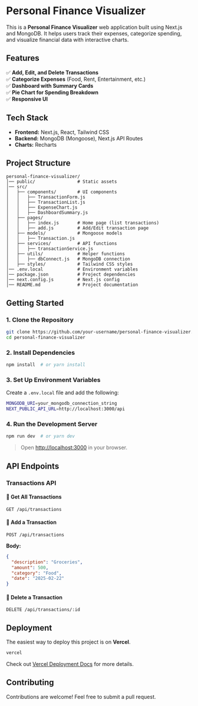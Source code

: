 # Personal Finance Visualizer

This is a **Personal Finance Visualizer** web application built using Next.js and MongoDB. It helps users track their expenses, categorize spending, and visualize financial data with interactive charts.

## Features

✅ **Add, Edit, and Delete Transactions**  
✅ **Categorize Expenses** (Food, Rent, Entertainment, etc.)  
✅ **Dashboard with Summary Cards**  
✅ **Pie Chart for Spending Breakdown**  
✅ **Responsive UI**  

## Tech Stack

- **Frontend:** Next.js, React, Tailwind CSS
- **Backend:** MongoDB (Mongoose), Next.js API Routes
- **Charts:** Recharts

## Project Structure

```
personal-finance-visualizer/
│── public/                # Static assets
│── src/
│   ├── components/        # UI components
│   │   ├── TransactionForm.js
│   │   ├── TransactionList.js
│   │   ├── ExpenseChart.js
│   │   ├── DashboardSummary.js
│   ├── pages/
│   │   ├── index.js       # Home page (list transactions)
│   │   ├── add.js         # Add/Edit transaction page
│   ├── models/            # Mongoose models
│   │   ├── Transaction.js
│   ├── services/          # API functions
│   │   ├── transactionService.js
│   ├── utils/             # Helper functions
│   │   ├── dbConnect.js   # MongoDB connection
│   ├── styles/            # Tailwind CSS styles
│── .env.local             # Environment variables
│── package.json           # Project dependencies
│── next.config.js         # Next.js config
│── README.md              # Project documentation
```

## Getting Started

### 1. Clone the Repository
```bash
git clone https://github.com/your-username/personal-finance-visualizer.git
cd personal-finance-visualizer
```

### 2. Install Dependencies
```bash
npm install  # or yarn install
```

### 3. Set Up Environment Variables
Create a `.env.local` file and add the following:
```bash
MONGODB_URI=your_mongodb_connection_string
NEXT_PUBLIC_API_URL=http://localhost:3000/api
```

### 4. Run the Development Server
```bash
npm run dev  # or yarn dev
```
> Open [http://localhost:3000](http://localhost:3000) in your browser.

## API Endpoints

### **Transactions API**

#### 📌 Get All Transactions
```http
GET /api/transactions
```
#### 📌 Add a Transaction
```http
POST /api/transactions
```
**Body:**
```json
{
  "description": "Groceries",
  "amount": 500,
  "category": "Food",
  "date": "2025-02-22"
}
```
#### 📌 Delete a Transaction
```http
DELETE /api/transactions/:id
```

## Deployment
The easiest way to deploy this project is on **Vercel**.

```bash
vercel
```

Check out [Vercel Deployment Docs](https://nextjs.org/docs/deployment) for more details.

## Contributing
Contributions are welcome! Feel free to submit a pull request.
